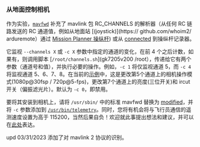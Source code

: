 ### 从地面控制相机

作为实验，[`mavfwd`](mavfwd) 补充了 mavlink 包 RC_CHANNELS 的解析器（从任何 RC 链路发送的 RC 通道值，例如从地面站 [(joystick)](https:// github.com/whoim2/ arduremote）通过 [Mission Planner 操纵杆](https://ardupilot.org/copter/docs/common-joystick.html)) 或从 [connected](rcjoystick.md) 到操纵杆记录器。

它监视 `--channels X` 或 `-c X` 参数中指定的通道的变化，在前 4 个之后计数，如果有，则调用脚本 [`/root/channels.sh`](gk7205v200 /root），传递给它有两个参数（通道号和值），并执行必要的操作。例如，`-c 1` 将仅监视通道 5，而 `-c 4` 将监视通道 5、6、7、8。在当前的[示例](gk7205v200/root/channels.sh)中，这是更改第5个通道上的相机操作模式(1080p@30fsp / 720p@5-fps)，更改第7个通道上的亮度(三位开关)和 ircut 开关（偏振滤光片）。默认为 `-c 0`，即禁用。

要将其安装到相机上，请将 `/usr/sbin/` 中的标准 mavfwd 替换为 [modified](mavfwd/mavfwd)，并将 `-c` 参数添加到 [`/usr/bin/telemetry`](gk7205v200/usr/bin/telemetry#L39)。同时，您将有机会将与飞行员通信的遥测速度设置为高于 115200，当然后果自负！欢迎就此事提出想法和建议，并可以在[此处](https://t.me/+BMyMoolVOpkzNWUy)表达。

upd 03/31/2023 添加了对 mavlink 2 协议的识别。

